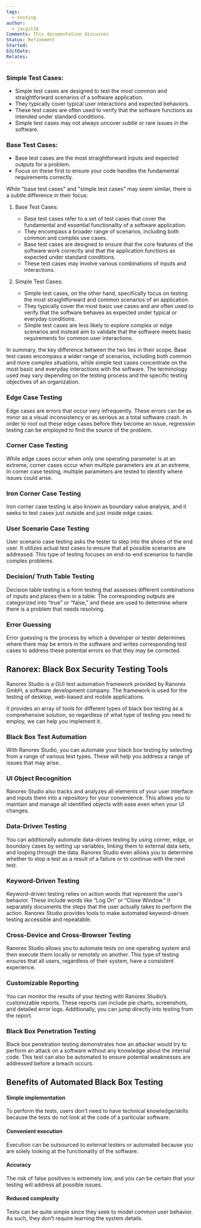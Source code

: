 ```yaml
---
tags:
  - testing
author:
  - jacgit18
Comments: This documentation discusses
Status: Refinement
Started: 
EditDate: 
Relates:
---
```

### Simple Test Cases:

- Simple test cases are designed to test the most common and straightforward scenarios of a software application.
- They typically cover typical user interactions and expected behaviors.
- These test cases are often used to verify that the software functions as intended under standard conditions.
- Simple test cases may not always uncover subtle or rare issues in the software.

### Base Test Cases:

- Base test cases are the most straightforward inputs and expected outputs for a problem.
- Focus on these first to ensure your code handles the fundamental requirements correctly.


While "base test cases" and "simple test cases" may seem similar, there is a subtle difference in their focus:

1. Base Test Cases:
    
    - Base test cases refer to a set of test cases that cover the fundamental and essential functionality of a software application.
    - They encompass a broader range of scenarios, including both common and complex use cases.
    - Base test cases are designed to ensure that the core features of the software work correctly and that the application functions as expected under standard conditions.
    - These test cases may involve various combinations of inputs and interactions.
2. Simple Test Cases:
    
    - Simple test cases, on the other hand, specifically focus on testing the most straightforward and common scenarios of an application.
    - They typically cover the most basic use cases and are often used to verify that the software behaves as expected under typical or everyday conditions.
    - Simple test cases are less likely to explore complex or edge scenarios and instead aim to validate that the software meets basic requirements for common user interactions.

In summary, the key difference between the two lies in their scope. Base test cases encompass a wider range of scenarios, including both common and more complex situations, while simple test cases concentrate on the most basic and everyday interactions with the software. The terminology used may vary depending on the testing process and the specific testing objectives of an organization.




### Edge Case Testing

Edge cases are errors that occur very infrequently. These errors can be as minor as a visual inconsistency or as serious as a total software crash. In order to root out these edge cases before they become an issue, regression testing can be employed to find the source of the problem.


### Corner Case Testing

While edge cases occur when only one operating parameter is at an extreme, corner cases occur when multiple parameters are at an extreme. In corner case testing, multiple parameters are tested to identify where issues could arise.


### Iron Corner Case Testing
Iron corner case testing is also known as boundary value analysis, and it seeks to test cases just outside and just inside edge cases.



### User Scenario Case Testing

User scenario case testing asks the tester to step into the shoes of the end user. It utilizes actual test cases to ensure that all possible scenarios are addressed. This type of testing focuses on end-to-end scenarios to handle complex problems.

### Decision/ Truth Table Testing

Decision table testing is a form testing that assesses different combinations of inputs and places them in a table. The corresponding outputs are categorized into “true” or “false,” and these are used to determine where there is a problem that needs resolving. 


### Error Guessing

Error guessing is the process by which a developer or tester determines where there may be errors in the software and writes corresponding test cases to address these potential errors so that they may be corrected.




## Ranorex: Black Box Security Testing Tools

Ranorex Studio is a GUI test automation framework provided by Ranorex GmbH, a software development company. The framework is used for the testing of desktop, web-based and mobile applications.

It provides an array of tools for different types of black box testing as a comprehensive solution, so regardless of what type of testing you need to employ, we can help you implement it.


### Black Box Test Automation

With Ranorex Studio, you can automate your black box testing by selecting from a range of various test types. These will help you address a range of issues that may arise..

### UI Object Recognition

Ranorex Studio also tracks and analyzes all elements of your user interface and inputs them into a repository for your convenience. This allows you to maintain and manage all identified objects with ease even when your UI changes.


### Data-Driven Testing

You can additionally automate data-driven testing by using corner, edge, or boundary cases by setting up variables, linking them to external data sets, and looping through the data. Ranorex Studio even allows you to determine whether to stop a test as a result of a failure or to continue with the next test.


### Keyword-Driven Testing

Keyword-driven testing relies on action words that represent the user’s behavior. These include words like “Log On” or “Close Window.” It separately documents the steps that the user actually takes to perform the action. Ranorex Studio provides tools to make automated keyword-driven testing accessible and repeatable.


### Cross-Device and Cross-Browser Testing

Ranorex Studio allows you to automate tests on one operating system and then execute them locally or remotely on another. This type of testing ensures that all users, regardless of their system, have a consistent experience.


### Customizable Reporting

You can monitor the results of your testing with Ranorex Studio’s customizable reports. These reports can include pie charts, screenshots, and detailed error logs. Additionally, you can jump directly into testing from the report.


### Black Box Penetration Testing

Black box penetration testing demonstrates how an attacker would try to perform an attack on a software without any knowledge about the internal code. This test can also be automated to ensure potential weaknesses are addressed before a breach occurs.


## Benefits of Automated Black Box Testing

#### Simple implementation

To perform the tests, users don’t need to have technical knowledge/skills because the tests do not look at the code of a particular software.

#### Convenient execution

Execution can be outsourced to external testers or automated because you are solely looking at the functionality of the software.

#### Accuracy

The risk of false positives is extremely low, and you can be certain that your testing will address all possible issues.

#### Reduced complexity

Tests can be quite simple since they seek to model common user behavior. As such, they don’t require learning the system details.